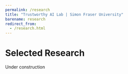 ```yaml
---
permalink: /research
title: "Trustworthy AI Lab | Simon Fraser University"
barename: research
redirect_from:
  - /research.html
---
```



# Selected Research

Under construction
